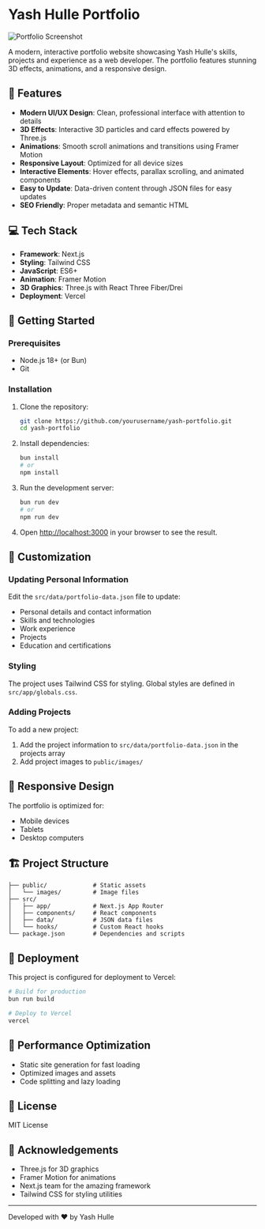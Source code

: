 # Yash Hulle Portfolio

![Portfolio Screenshot](public/images/hero-bg.jpg)

A modern, interactive portfolio website showcasing Yash Hulle's skills, projects and experience as a web developer. The portfolio features stunning 3D effects, animations, and a responsive design.

## 🌟 Features

- **Modern UI/UX Design**: Clean, professional interface with attention to details
- **3D Effects**: Interactive 3D particles and card effects powered by Three.js
- **Animations**: Smooth scroll animations and transitions using Framer Motion
- **Responsive Layout**: Optimized for all device sizes
- **Interactive Elements**: Hover effects, parallax scrolling, and animated components
- **Easy to Update**: Data-driven content through JSON files for easy updates
- **SEO Friendly**: Proper metadata and semantic HTML

## 💻 Tech Stack

- **Framework**: Next.js
- **Styling**: Tailwind CSS
- **JavaScript**: ES6+
- **Animation**: Framer Motion
- **3D Graphics**: Three.js with React Three Fiber/Drei
- **Deployment**: Vercel

## 🚀 Getting Started

### Prerequisites

- Node.js 18+ (or Bun)
- Git

### Installation

1. Clone the repository:
   ```bash
   git clone https://github.com/yourusername/yash-portfolio.git
   cd yash-portfolio
   ```

2. Install dependencies:
   ```bash
   bun install
   # or
   npm install
   ```

3. Run the development server:
   ```bash
   bun run dev
   # or
   npm run dev
   ```

4. Open [http://localhost:3000](http://localhost:3000) in your browser to see the result.

## 📝 Customization

### Updating Personal Information

Edit the `src/data/portfolio-data.json` file to update:

- Personal details and contact information
- Skills and technologies
- Work experience
- Projects
- Education and certifications

### Styling

The project uses Tailwind CSS for styling. Global styles are defined in `src/app/globals.css`.

### Adding Projects

To add a new project:
1. Add the project information to `src/data/portfolio-data.json` in the projects array
2. Add project images to `public/images/`

## 📱 Responsive Design

The portfolio is optimized for:
- Mobile devices
- Tablets
- Desktop computers

## 🏗️ Project Structure

```
├── public/             # Static assets
│   └── images/         # Image files
├── src/
│   ├── app/            # Next.js App Router
│   ├── components/     # React components
│   ├── data/           # JSON data files
│   └── hooks/          # Custom React hooks
└── package.json        # Dependencies and scripts
```

## 🚀 Deployment

This project is configured for deployment to Vercel:

```bash
# Build for production
bun run build

# Deploy to Vercel
vercel
```

## 🔧 Performance Optimization

- Static site generation for fast loading
- Optimized images and assets
- Code splitting and lazy loading

## 📄 License

MIT License

## 🙏 Acknowledgements

- Three.js for 3D graphics
- Framer Motion for animations
- Next.js team for the amazing framework
- Tailwind CSS for styling utilities

---

Developed with ❤️ by Yash Hulle
